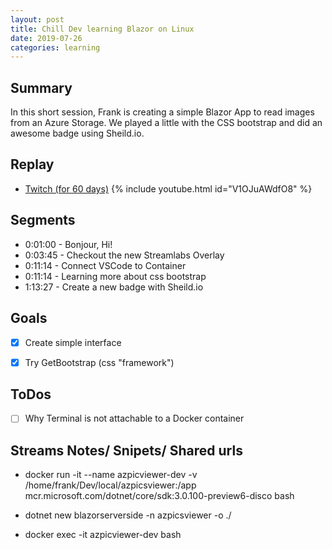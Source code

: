 ```yaml
---
layout: post
title: Chill Dev learning Blazor on Linux
date: 2019-07-26
categories: learning
---
```


## Summary

In this short session, Frank is creating a simple Blazor App to read images from an Azure Storage. We played a little with the CSS bootstrap and did an awesome badge using Sheild.io.

## Replay


- [Twitch (for 60 days)](https://www.twitch.tv/videos/458246761)
{% include youtube.html id="V1OJuAWdfO8" %}
<br/><!--more-->


Segments
--------

- 0:01:00 - Bonjour, Hi!
- 0:03:45 - Checkout the new Streamlabs Overlay
- 0:11:14 - Connect VSCode to Container
- 0:11:14 - Learning more about css bootstrap 
- 1:13:27 - Create a new badge with Sheild.io 

Goals
-----

- [X] Create simple interface
- [X] Try GetBootstrap (css "framework")


ToDos
-----
- [ ] Why Terminal is not attachable to a Docker container



Streams Notes/ Snipets/ Shared urls
-----------------------------------

- docker run -it --name azpicviewer-dev -v /home/frank/Dev/local/azpicsviewer:/app mcr.microsoft.com/dotnet/core/sdk:3.0.100-preview6-disco bash

- dotnet new blazorserverside -n azpicsviewer -o ./

- docker exec -it azpicviewer-dev bash



